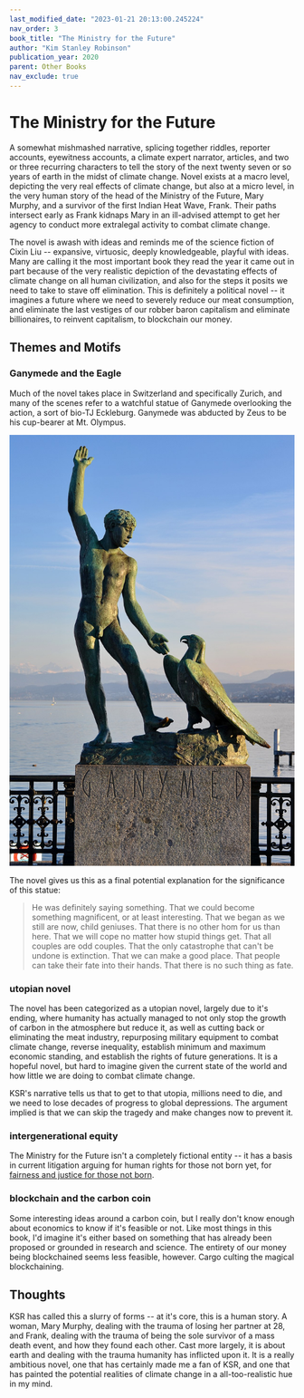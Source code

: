 ```yaml
---
last_modified_date: "2023-01-21 20:13:00.245224"
nav_order: 3
book_title: "The Ministry for the Future"
author: "Kim Stanley Robinson"
publication_year: 2020
parent: Other Books
nav_exclude: true
---
```


# The Ministry for the Future
A somewhat mishmashed narrative, splicing together riddles, reporter accounts, eyewitness accounts, a climate expert narrator, articles, and two or three recurring characters to tell the story of the next twenty seven or so years of earth in the midst of climate change. Novel exists at a macro level, depicting the very real effects of climate change, but also at a micro level, in the very human story of the head of the Ministry of the Future, Mary Murphy, and a survivor of the first Indian Heat Wave, Frank. Their paths intersect early as Frank kidnaps Mary in an ill-advised attempt to get her agency to conduct more extralegal activity to combat climate change.

The novel is awash with ideas and reminds me of the science fiction of Cixin Liu -- expansive, virtuosic, deeply knowledgeable, playful with ideas. Many are calling it the most important book they read the year it came out in part because of the very realistic depiction of the devastating effects of climate change on all human civilization, and also for the steps it posits we need to take to stave off elimination. This is definitely a political novel -- it imagines a future where we need to severely reduce our meat consumption, and eliminate the last vestiges of our robber baron capitalism and eliminate billionaires, to reinvent capitalism, to blockchain our money.

## Themes and Motifs

### Ganymede and the Eagle
Much of the novel takes place in Switzerland and specifically Zurich, and many of the scenes refer to a watchful statue of Ganymede overlooking the action, a sort of bio-TJ Eckleburg. Ganymede was abducted by Zeus to be his cup-bearer at Mt. Olympus.

<div style="text-align:center">
  <a href="/assets/img/ministry-for-the-future/ganymede-zurich.jpg">
    <img src="/assets/img/ministry-for-the-future/ganymede-zurich.jpg" alt="">
  </a>
</div>

The novel gives us this as a final potential explanation for the significance of this statue:

> He was definitely saying something. That we could become something magnificent, or at least interesting. That we began as we still are now, child geniuses. That there is no other hom for us than here. That we will cope no matter how stupid things get. That all couples are odd couples. That the only catastrophe that can't be undone is extinction. That we can make a good place. That people can take their fate into their hands. That there is no such thing as fate.

### utopian novel
The novel has been categorized as a utopian novel, largely due to it's ending, where humanity has actually managed to not only stop the growth of carbon in the atmosphere but reduce it, as well as cutting back or eliminating the meat industry, repurposing military equipment to combat climate change, reverse inequality, establish minimum and maximum economic standing, and establish the rights of future generations. It is a hopeful novel, but hard to imagine given the current state of the world and how little we are doing to combat climate change.

KSR's narrative tells us that to get to that utopia, millions need to die, and we need to lose decades of progress to global depressions. The argument implied is that we can skip the tragedy and make changes now to prevent it.

### intergenerational equity
The Ministry for the Future isn't a completely fictional entity -- it has a basis in current litigation arguing for human rights for those not born yet, for [fairness and justice for those not born](https://en.wikipedia.org/wiki/Intergenerational_equity).

### blockchain and the carbon coin
Some interesting ideas around a carbon coin, but I really don't know enough about economics to know if it's feasible or not. Like most things in this book, I'd imagine it's either based on something that has already been proposed or grounded in research and science. The entirety of our money being blockchained seems less feasible, however. Cargo culting the magical blockchaining.

## Thoughts
KSR has called this a slurry of forms -- at it's core, this is a human story. A woman, Mary Murphy, dealing with the trauma of losing her partner at 28, and Frank, dealing with the trauma of being the sole survivor of a mass death event, and how they found each other. Cast more largely, it is about earth and dealing with the trauma humanity has inflicted upon it. It is a really ambitious novel, one that has certainly made me a fan of KSR, and one that has painted the potential realities of climate change in a all-too-realistic hue in my mind.